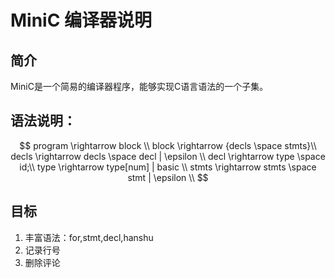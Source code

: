 # MiniC 编译器说明
## 简介
MiniC是一个简易的编译器程序，能够实现C语言语法的一个子集。
## 语法说明：
$$
program \rightarrow block \\
block \rightarrow {decls \space stmts}\\
decls \rightarrow decls \space decl | \epsilon \\
decl \rightarrow type \space id;\\
type \rightarrow type[num] | basic \\
stmts	\rightarrow stmts \space stmt | \epsilon \\
$$



## 目标
1. 丰富语法：for,stmt,decl,hanshu
2. 记录行号
3. 删除评论